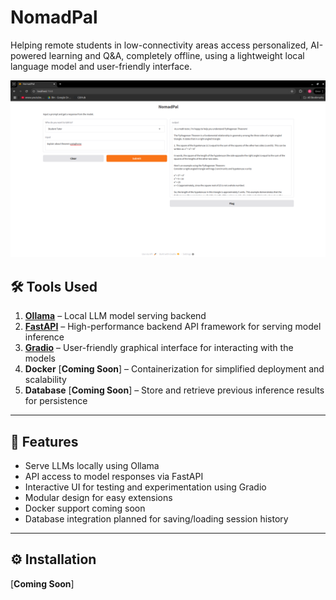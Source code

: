 # NomadPal
Helping remote students in low-connectivity areas access personalized, AI-powered learning and Q&amp;A, completely offline, using a lightweight local language model and user-friendly interface.

![NomadPal: Self-hosted LLM](./gui.png)


## 🛠️ Tools Used

1. **[Ollama](https://ollama.com/)** – Local LLM model serving backend
2. **[FastAPI](https://fastapi.tiangolo.com/)** – High-performance backend API framework for serving model inference
3. **[Gradio](https://gradio.app/)** – User-friendly graphical interface for interacting with the models
4. **Docker** [**Coming Soon**] – Containerization for simplified deployment and scalability
5. **Database** [**Coming Soon**] – Store and retrieve previous inference results for persistence

---

## 🚀 Features

- Serve LLMs locally using Ollama
- API access to model responses via FastAPI
- Interactive UI for testing and experimentation using Gradio
- Modular design for easy extensions
- Docker support coming soon
- Database integration planned for saving/loading session history

---

## ⚙️ Installation

[**Coming Soon**]